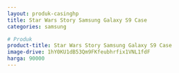 ```yaml
---
layout: produk-casinghp
title: Star Wars Story Samsung Galaxy S9 Case
categories: samsung

# Produk
product-title: Star Wars Story Samsung Galaxy S9 Case
image-drive: 1hY0KU1dB53Qm9FKfeubhrfix1VNL1fdF
harga: 90000
---
```

